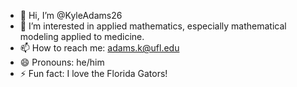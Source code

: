 - 👋 Hi, I’m @KyleAdams26
- 👀 I’m interested in applied mathematics, especially mathematical modeling applied to medicine.
- 📫 How to reach me: adams.k@ufl.edu
- 😄 Pronouns: he/him
- ⚡ Fun fact: I love the Florida Gators!

<!---
KyleAdams26/KyleAdams26 is a ✨ special ✨ repository because its `README.md` (this file) appears on your GitHub profile.
You can click the Preview link to take a look at your changes.
--->
